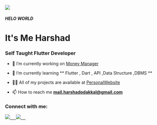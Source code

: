 
<img src="https://img.shields.io/badge/Flutter-02569B?style=for-the-badge&logo=flutter&logoColor=white" />  
<h5 >HELO WORLD </h5>
<h1 > It's Me Harshad </h1>
<h3 >Self Taught Flutter Developer </h3>

- 🔭 I’m currently working on [Money Manager](https://github.com/harshadok)

- 🌱 I’m currently learning ** Flutter , Dart , API ,Data Structure ,DBMS **

- 👨‍💻 All of my projects are available at [PersonalWebsite](https://github.com/harshadok)

- 📫 How to reach me **mail.harshadodakkal@gmail.com**

<h3 align="left">Connect with me:</h3>
<p align="left">


<a href="https://linkedin.com/in/harshad-ok-8585aa184" target= "_blank"><img src="https://img.shields.io/badge/LinkedIn-0077B5?style=for-the-badge&logo=linkedin&logoColor=white"/> &nbsp;&nbsp;&nbsp;
  <a href="https://twitter.com/HarshadOdakkal?t=XkgDQCwmLdGMPhgZwYSCVQ&s=08" target= "_blank"><img src="https://img.shields.io/badge/Twitter-1DA1F2?style=for-the-badge&logo=twitter&logoColor=white"/> &nbsp;&nbsp;&nbsp;
</p>

